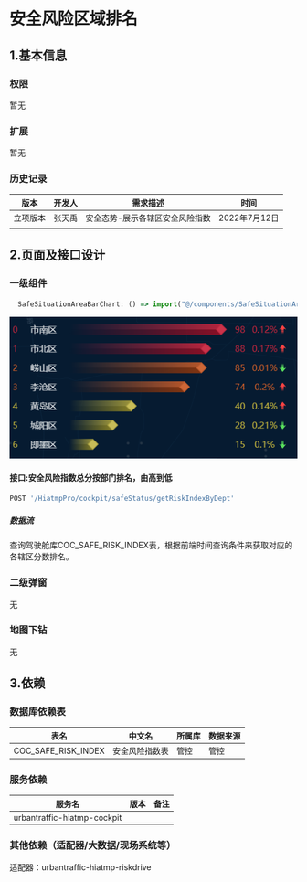 # 安全风险区域排名

## 1.基本信息

### 权限

暂无

### 扩展

暂无

### 历史记录

| 版本     | 开发人 | 需求描述                        | 时间          |
| -------- | ------ | ------------------------------- | ------------- |
| 立项版本 | 张天禹 | 安全态势-展示各辖区安全风险指数 | 2022年7月12日 |
|          |        |                                 |               |

## 2.页面及接口设计

### 一级组件

```javascript
  SafeSituationAreaBarChart: () => import("@/components/SafeSituationAreaBarChart/index.tsx")
```

![img](.\assets\1287729615.bmp)

#### 接口:安全风险指数总分按部门排名，由高到低

```javascript
POST '/HiatmpPro/cockpit/safeStatus/getRiskIndexByDept'
```

##### 数据流

查询驾驶舱库COC_SAFE_RISK_INDEX表，根据前端时间查询条件来获取对应的各辖区分数排名。

### 二级弹窗

无

### 地图下钻

无

## 3.依赖

### 数据库依赖表

| 表名                | 中文名         | 所属库 | 数据来源 |
| ------------------- | -------------- | ------ | -------- |
| COC_SAFE_RISK_INDEX | 安全风险指数表 | 管控   | 管控     |

### 服务依赖

| 服务名                      | 版本 | 备注 |
| --------------------------- | ---- | ---- |
| urbantraffic-hiatmp-cockpit |      |      |

### 其他依赖（适配器/大数据/现场系统等）

适配器：urbantraffic-hiatmp-riskdrive